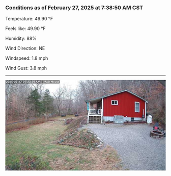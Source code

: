 ### Conditions as of February 27, 2025 at 7:38:50 AM CST 

Temperature: 49.90 &deg;F

Feels like: 49.90 &deg;F

Humidity: 88%

Wind Direction: NE

Windspeed: 1.8 mph

Wind Gust: 3.8 mph

---

<img src="./images/latest.jpeg"/>

